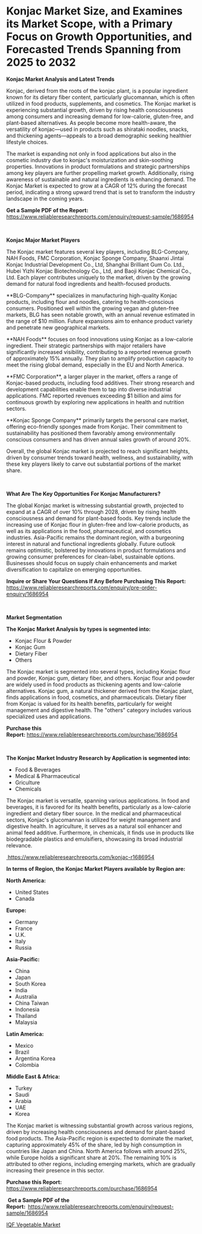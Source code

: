 <p><h1>Konjac Market Size, and Examines its Market Scope, with a Primary Focus on Growth Opportunities, and Forecasted Trends Spanning from 2025 to 2032</h1></p><p><strong>Konjac Market Analysis and Latest Trends</strong></p>
<p><p>Konjac, derived from the roots of the konjac plant, is a popular ingredient known for its dietary fiber content, particularly glucomannan, which is often utilized in food products, supplements, and cosmetics. The Konjac market is experiencing substantial growth, driven by rising health consciousness among consumers and increasing demand for low-calorie, gluten-free, and plant-based alternatives. As people become more health-aware, the versatility of konjac—used in products such as shirataki noodles, snacks, and thickening agents—appeals to a broad demographic seeking healthier lifestyle choices.</p><p>The market is expanding not only in food applications but also in the cosmetic industry due to konjac's moisturization and skin-soothing properties. Innovations in product formulations and strategic partnerships among key players are further propelling market growth. Additionally, rising awareness of sustainable and natural ingredients is enhancing demand. The Konjac Market is expected to grow at a CAGR of 12% during the forecast period, indicating a strong upward trend that is set to transform the industry landscape in the coming years.</p></p>
<p><strong>Get a Sample PDF of the Report:&nbsp;</strong> <a href="https://www.reliableresearchreports.com/enquiry/request-sample/1686954?utm_campaign=1674&utm_medium=2&utm_source=Github&utm_content=ia&utm_term=14022025&utm_id=konjac">https://www.reliableresearchreports.com/enquiry/request-sample/1686954</a></p>
<p>&nbsp;</p>
<p><strong>Konjac Major Market Players</strong></p>
<p><p>The Konjac market features several key players, including BLG-Company, NAH Foods, FMC Corporation, Konjac Sponge Company, Shaanxi Jintai Konjac Industrial Development Co., Ltd, Shanghai Brilliant Gum Co. Ltd., Hubei Yizhi Konjac Biotechnology Co., Ltd, and Baoji Konjac Chemical Co., Ltd. Each player contributes uniquely to the market, driven by the growing demand for natural food ingredients and health-focused products.</p><p>**BLG-Company** specializes in manufacturing high-quality Konjac products, including flour and noodles, catering to health-conscious consumers. Positioned well within the growing vegan and gluten-free markets, BLG has seen notable growth, with an annual revenue estimated in the range of $10 million. Future expansions aim to enhance product variety and penetrate new geographical markets.</p><p>**NAH Foods** focuses on food innovations using Konjac as a low-calorie ingredient. Their strategic partnerships with major retailers have significantly increased visibility, contributing to a reported revenue growth of approximately 15% annually. They plan to amplify production capacity to meet the rising global demand, especially in the EU and North America.</p><p>**FMC Corporation**, a larger player in the market, offers a range of Konjac-based products, including food additives. Their strong research and development capabilities enable them to tap into diverse industrial applications. FMC reported revenues exceeding $1 billion and aims for continuous growth by exploring new applications in health and nutrition sectors.</p><p>**Konjac Sponge Company** primarily targets the personal care market, offering eco-friendly sponges made from Konjac. Their commitment to sustainability has positioned them favorably among environmentally conscious consumers and has driven annual sales growth of around 20%. </p><p>Overall, the global Konjac market is projected to reach significant heights, driven by consumer trends toward health, wellness, and sustainability, with these key players likely to carve out substantial portions of the market share.</p></p>
<p>&nbsp;</p>
<p><strong>What Are The Key Opportunities For Konjac Manufacturers?</strong></p>
<p><p>The global Konjac market is witnessing substantial growth, projected to expand at a CAGR of over 10% through 2028, driven by rising health consciousness and demand for plant-based foods. Key trends include the increasing use of Konjac flour in gluten-free and low-calorie products, as well as its applications in the food, pharmaceutical, and cosmetics industries. Asia-Pacific remains the dominant region, with a burgeoning interest in natural and functional ingredients globally. Future outlook remains optimistic, bolstered by innovations in product formulations and growing consumer preferences for clean-label, sustainable options. Businesses should focus on supply chain enhancements and market diversification to capitalize on emerging opportunities.</p></p>
<p><strong>Inquire or Share Your Questions If Any Before Purchasing This Report:</strong> <a href="https://www.reliableresearchreports.com/enquiry/pre-order-enquiry/1686954?utm_campaign=1674&utm_medium=2&utm_source=Github&utm_content=ia&utm_term=14022025&utm_id=konjac">https://www.reliableresearchreports.com/enquiry/pre-order-enquiry/1686954</a></p>
<p>&nbsp;</p>
<p><strong>Market Segmentation</strong></p>
<p><strong>The Konjac Market Analysis by types is segmented into:</strong></p>
<p><ul><li>Konjac Flour & Powder</li><li>Konjac Gum</li><li>Dietary Fiber</li><li>Others</li></ul></p>
<p><p>The Konjac market is segmented into several types, including Konjac flour and powder, Konjac gum, dietary fiber, and others. Konjac flour and powder are widely used in food products as thickening agents and low-calorie alternatives. Konjac gum, a natural thickener derived from the Konjac plant, finds applications in food, cosmetics, and pharmaceuticals. Dietary fiber from Konjac is valued for its health benefits, particularly for weight management and digestive health. The "others" category includes various specialized uses and applications.</p></p>
<p><strong>Purchase this Report:&nbsp;</strong><a href="https://www.reliableresearchreports.com/purchase/1686954?utm_campaign=1674&utm_medium=2&utm_source=Github&utm_content=ia&utm_term=14022025&utm_id=konjac">https://www.reliableresearchreports.com/purchase/1686954</a></p>
<p>&nbsp;</p>
<p><strong>The Konjac Market Industry Research by Application is segmented into:</strong></p>
<p><ul><li>Food & Beverages</li><li>Medical & Pharmaceutical</li><li>Griculture</li><li>Chemicals</li></ul></p>
<p><p>The Konjac market is versatile, spanning various applications. In food and beverages, it is favored for its health benefits, particularly as a low-calorie ingredient and dietary fiber source. In the medical and pharmaceutical sectors, Konjac's glucomannan is utilized for weight management and digestive health. In agriculture, it serves as a natural soil enhancer and animal feed additive. Furthermore, in chemicals, it finds use in products like biodegradable plastics and emulsifiers, showcasing its broad industrial relevance.</p></p>
<p><a href="https://www.reliableresearchreports.com/konjac-r1686954?utm_campaign=1674&utm_medium=2&utm_source=Github&utm_content=ia&utm_term=14022025&utm_id=konjac">&nbsp;https://www.reliableresearchreports.com/konjac-r1686954</a></p>
<p><strong>In terms of Region, the Konjac Market Players available by Region are:</strong></p>
<p>
    <p> <strong> North America: </strong>
        <ul>
            <li>United States</li>
            <li>Canada</li>
        </ul>
        </p> 
    <p> <strong> Europe: </strong>
        <ul>
            <li>Germany</li>
            <li>France</li>
            <li>U.K.</li>
            <li>Italy</li>
            <li>Russia</li>
        </ul>
        </p> 
    <p> <strong> Asia-Pacific: </strong>
        <ul>
            <li>China</li>
            <li>Japan</li>
            <li>South Korea</li>
            <li>India</li>
            <li>Australia</li>
            <li>China Taiwan</li>
            <li>Indonesia</li>
            <li>Thailand</li>
            <li>Malaysia</li>
        </ul>
        </p> 
    <p> <strong> Latin America: </strong>
        <ul>
            <li>Mexico</li>
            <li>Brazil</li>
            <li>Argentina Korea</li>
            <li>Colombia</li>
        </ul>
        </p> 
    <p> <strong> Middle East & Africa: </strong>
        <ul>
            <li>Turkey</li>
            <li>Saudi</li>
            <li>Arabia</li>
            <li>UAE</li>
            <li>Korea</li>
        </ul>
    </p>
    </p>
<p><p>The Konjac market is witnessing substantial growth across various regions, driven by increasing health consciousness and demand for plant-based food products. The Asia-Pacific region is expected to dominate the market, capturing approximately 45% of the share, led by high consumption in countries like Japan and China. North America follows with around 25%, while Europe holds a significant share at 20%. The remaining 10% is attributed to other regions, including emerging markets, which are gradually increasing their presence in this sector.</p></p>
<p><strong>Purchase this Report: </strong><a href="https://www.reliableresearchreports.com/purchase/1686954?utm_campaign=1674&utm_medium=2&utm_source=Github&utm_content=ia&utm_term=14022025&utm_id=konjac">https://www.reliableresearchreports.com/purchase/1686954</a></p>
<p>&nbsp;<strong>Get a Sample PDF of the Report:&nbsp;&nbsp;</strong><a href="https://www.reliableresearchreports.com/enquiry/request-sample/1686954?utm_campaign=1674&utm_medium=2&utm_source=Github&utm_content=ia&utm_term=14022025&utm_id=konjac">https://www.reliableresearchreports.com/enquiry/request-sample/1686954</a></p>
<p><strong></strong></p>
<p><p><a href="https://github.com/mookiesville/Market-Research-Report-List-1/blob/main/iqf-vegetable-market.md?utm_campaign=1674&utm_medium=2&utm_source=Github&utm_content=ia&utm_term=14022025&utm_id=konjac">IQF Vegetable Market</a></p></p>